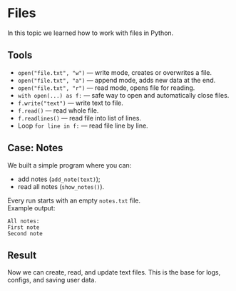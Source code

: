 # Files

In this topic we learned how to work with files in Python.

## Tools
- `open("file.txt", "w")` — write mode, creates or overwrites a file.
- `open("file.txt", "a")` — append mode, adds new data at the end.
- `open("file.txt", "r")` — read mode, opens file for reading.
- `with open(...) as f:` — safe way to open and automatically close files.
- `f.write("text")` — write text to file.
- `f.read()` — read whole file.
- `f.readlines()` — read file into list of lines.
- Loop `for line in f:` — read file line by line.

## Case: Notes
We built a simple program where you can:
- add notes (`add_note(text)`);
- read all notes (`show_notes()`).

Every run starts with an empty `notes.txt` file.  
Example output:
```
All notes:
First note
Second note
```

## Result
Now we can create, read, and update text files. This is the base for logs, configs, and saving user data.